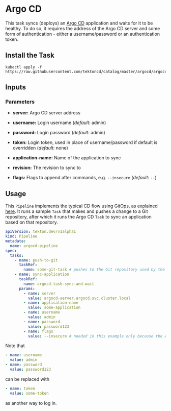 # Argo CD

This task syncs (deploys) an [Argo CD](https://argoproj.github.io/argo-cd/) application and waits for it to be healthy. To do so, it requires the address of the Argo CD server and some form of authentication - either a username/password or an authentication token.

## Install the Task

```
kubectl apply -f https://raw.githubusercontent.com/tektoncd/catalog/master/argocd/argocd.yaml
```

## Inputs

### Parameters

* **server:** Argo CD server address

* **username:** Login username (_default:_ admin)

* **password:** Login password (_default:_ admin)

* **token:** Login token, used in place of username/password if default is overridden (_default:_ none)

* **application-name:** Name of the application to sync

* **revision:** The revision to sync to

* **flags:** Flags to append after commands, e.g. `--insecure` (_default:_ `--`)

## Usage

This `Pipeline` implements the typical CD flow using GitOps, as explained [here](https://argoproj.github.io/argo-cd/user-guide/ci_automation/). It runs a sample `Task` that makes and pushes a change to a Git repository, after which it runs the Argo CD `Task` to sync an application based on that repository.

```YAML
apiVersion: tekton.dev/v1alpha1
kind: Pipeline
metadata:
  name: argocd-pipeline
spec:
  tasks:
    - name: push-to-git
      taskRef:
        name: some-git-task # pushes to the Git repository used by the application in the next task
    - name: sync-application
      taskRef:
        name: argocd-task-sync-and-wait
      params:
        - name: server
          value: argocd-server.argocd.svc.cluster.local
        - name: application-name
          value: some-application
        - name: username
          value: admin
        - name: password
          value: password123
        - name: flags
          value: --insecure # needed in this example only because the Argo CD server is locally hosted
```

Note that 

```YAML
- name: username
  value: admin
- name: password
  value: password123
```

can be replaced with

``` YAML
- name: token
  value: some-token
```

as another way to log in.
